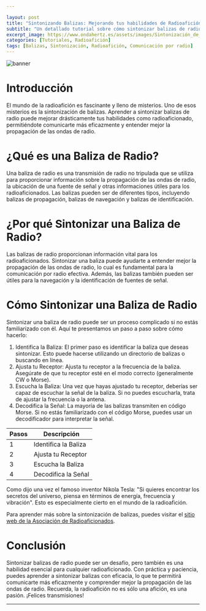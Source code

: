 ```yaml
---

layout: post
title: "Sintonizando Balizas: Mejorando tus habilidades de Radioafición"
subtitle: "Un detallado tutorial sobre cómo sintonizar balizas de radio y mejorar tus habilidades de radioaficionado."
excerpt_image: https://www.ondahertz.es/assets/images/Sintonización_de_balizas.png
categories: [Tutoriales, Radioafición]
tags: [Balizas, Sintonización, Radioafición, Comunicación por radio]
---
```


![banner](https://www.ondahertz.es/assets/images/Sintonización_de_balizas.png "Imagen de un radioaficionado ajustando una baliza de radio en un equipo de comunicación, con herramientas y manuales a su alrededor, ilustrando el proceso de sintonización para mejorar habilidades en la radioafición.")

# Introducción

El mundo de la radioafición es fascinante y lleno de misterios. Uno de esos misterios es la sintonización de balizas. Aprender a sintonizar balizas de radio puede mejorar drásticamente tus habilidades como radioaficionado, permitiéndote comunicarte más eficazmente y entender mejor la propagación de las ondas de radio.

# ¿Qué es una Baliza de Radio?

Una baliza de radio es una transmisión de radio no tripulada que se utiliza para proporcionar información sobre la propagación de las ondas de radio, la ubicación de una fuente de señal y otras informaciones útiles para los radioaficionados. Las balizas pueden ser de diferentes tipos, incluyendo balizas de propagación, balizas de navegación y balizas de identificación.

# ¿Por qué Sintonizar una Baliza de Radio?

Las balizas de radio proporcionan información vital para los radioaficionados. Sintonizar una baliza puede ayudarte a entender mejor la propagación de las ondas de radio, lo cual es fundamental para la comunicación por radio efectiva. Además, las balizas también pueden ser útiles para la navegación y la identificación de fuentes de señal. 

# Cómo Sintonizar una Baliza de Radio

Sintonizar una baliza de radio puede ser un proceso complicado si no estás familiarizado con él. Aquí te presentamos un paso a paso sobre cómo hacerlo:

1. Identifica la Baliza: El primer paso es identificar la baliza que deseas sintonizar. Esto puede hacerse utilizando un directorio de balizas o buscando en línea.
2. Ajusta tu Receptor: Ajusta tu receptor a la frecuencia de la baliza. Asegúrate de que tu receptor esté en el modo correcto (generalmente CW o Morse).
3. Escucha la Baliza: Una vez que hayas ajustado tu receptor, deberías ser capaz de escuchar la señal de la baliza. Si no puedes escucharla, trata de ajustar la frecuencia o la antena.
4. Decodifica la Señal: La mayoría de las balizas transmiten en código Morse. Si no estás familiarizado con el código Morse, puedes usar un decodificador para interpretar la señal.

| Pasos | Descripción |
| ----- | ----------- |
| 1     | Identifica la Baliza |
| 2     | Ajusta tu Receptor |
| 3     | Escucha la Baliza |
| 4     | Decodifica la Señal |

Como dijo una vez el famoso inventor Nikola Tesla: "Si quieres encontrar los secretos del universo, piensa en términos de energía, frecuencia y vibración". Esto es especialmente cierto en el mundo de la radioafición.

Para aprender más sobre la sintonización de balizas, puedes visitar el [sitio web de la Asociación de Radioaficionados](https://www.arrl.org/).

# Conclusión

Sintonizar balizas de radio puede ser un desafío, pero también es una habilidad esencial para cualquier radioaficionado. Con práctica y paciencia, puedes aprender a sintonizar balizas con eficacia, lo que te permitirá comunicarte más eficazmente y comprender mejor la propagación de las ondas de radio. Recuerda, la radioafición no es sólo una afición, es una pasión. ¡Felices transmisiones! 

---